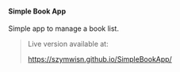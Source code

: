 #### Simple Book App

Simple app to manage a book list.



> Live version available at:
>
> https://szymwisn.github.io/SimpleBookApp/